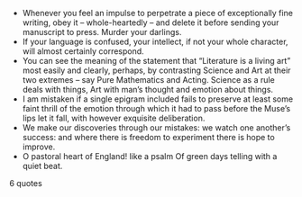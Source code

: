  - Whenever you feel an impulse to perpetrate a piece of exceptionally fine writing, obey it – whole-heartedly – and delete it before sending your manuscript to press. Murder your darlings.
 - If your language is confused, your intellect, if not your whole character, will almost certainly correspond.
 - You can see the meaning of the statement that “Literature is a living art” most easily and clearly, perhaps, by contrasting Science and Art at their two extremes – say Pure Mathematics and Acting. Science as a rule deals with things, Art with man’s thought and emotion about things.
 - I am mistaken if a single epigram included fails to preserve at least some faint thrill of the emotion through which it had to pass before the Muse’s lips let it fall, with however exquisite deliberation.
 - We make our discoveries through our mistakes: we watch one another’s success: and where there is freedom to experiment there is hope to improve.
 - O pastoral heart of England! like a psalm Of green days telling with a quiet beat.

6 quotes